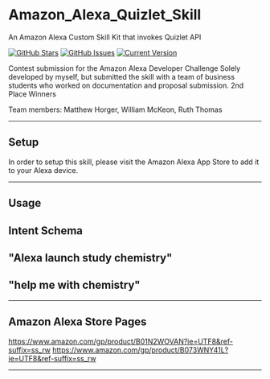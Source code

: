 # Amazon_Alexa_Quizlet_Skill
An Amazon Alexa Custom Skill Kit that invokes Quizlet API

[![GitHub Stars](https://img.shields.io/github/stars/mhorger3/Amazon_Alexa_Quizlet_Skill.svg)](https://github.com/mhorger3/Amazon_Alexa_Quizlet_Skill/stargazers) [![GitHub Issues](https://img.shields.io/github/issues/mhorger3/Amazon_Alexa_Quizlet_Skill.svg)](https://github.com/mhorger3/Amazon_Alexa_Quizlet_Skill/issues) [![Current Version](https://img.shields.io/badge/version-1.0.0-green.svg)](https://github.com/mhorger3/Amazon_Alexa_Quizlet_Skill)

Contest submission for the Amazon Alexa Developer Challenge
Solely developed by myself, but submitted the skill with a team of business students who worked on documentation and proposal submission.
2nd Place Winners

Team members:
Matthew Horger,
William McKeon,
Ruth Thomas

---

## Setup

In order to setup this skill, please visit the Amazon Alexa App Store to add it to your Alexa device. 

---

## Usage

Intent Schema 
---
"Alexa launch study chemistry"
---
"help me with chemistry"
---

---

## Amazon Alexa Store Pages

https://www.amazon.com/gp/product/B01N2WOVAN?ie=UTF8&ref-suffix=ss_rw
https://www.amazon.com/gp/product/B073WNY41L?ie=UTF8&ref-suffix=ss_rw

---
